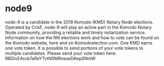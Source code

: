 # node9
node-9 is a candidate in the 2019 Komodo (KMD) Notary Node elections.  Operated by CrisF, node-9 will play an active part in the Komodo Notary Node community, providing a reliable and timely notarization service.   Information on how the NN elections work and how to vote can be found on the Komodo website, here and on Komodoelection.com. One KMD earns one vote token. It is possible to send portions of your vote tokens to multiple candidates.  Please send your vote token here:  RBDivEArcb7aRsYTvtN5MRnaxeDAepSNmW
